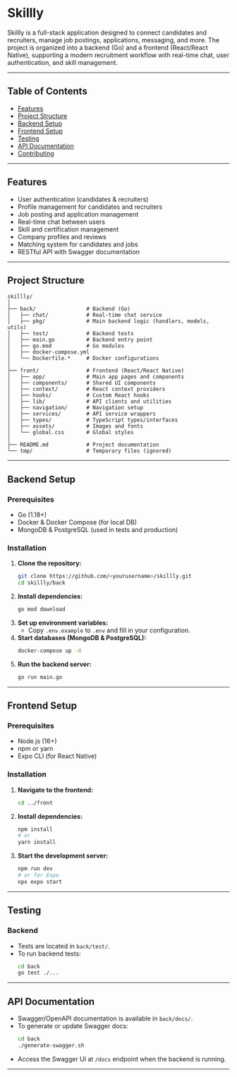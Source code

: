 # Skillly

Skillly is a full-stack application designed to connect candidates and recruiters, manage job postings, applications, messaging, and more. The project is organized into a backend (Go) and a frontend (React/React Native), supporting a modern recruitment workflow with real-time chat, user authentication, and skill management.

---

## Table of Contents

- [Features](#features)
- [Project Structure](#project-structure)
- [Backend Setup](#backend-setup)
- [Frontend Setup](#frontend-setup)
- [Testing](#testing)
- [API Documentation](#api-documentation)
- [Contributing](#contributing)

---

## Features

- User authentication (candidates & recruiters)
- Profile management for candidates and recruiters
- Job posting and application management
- Real-time chat between users
- Skill and certification management
- Company profiles and reviews
- Matching system for candidates and jobs
- RESTful API with Swagger documentation

---

## Project Structure

```text
skillly/
│
├── back/                # Backend (Go)
│   ├── chat/            # Real-time chat service
│   ├── pkg/             # Main backend logic (handlers, models, utils)
│   ├── test/            # Backend tests
│   ├── main.go          # Backend entry point
│   ├── go.mod           # Go modules
│   ├── docker-compose.yml
│   └── Dockerfile.*     # Docker configurations
│
├── front/               # Frontend (React/React Native)
│   ├── app/             # Main app pages and components
│   ├── components/      # Shared UI components
│   ├── context/         # React context providers
│   ├── hooks/           # Custom React hooks
│   ├── lib/             # API clients and utilities
│   ├── navigation/      # Navigation setup
│   ├── services/        # API service wrappers
│   ├── types/           # TypeScript types/interfaces
│   ├── assets/          # Images and fonts
│   └── global.css       # Global styles
│
├── README.md            # Project documentation
└── tmp/                 # Temporary files (ignored)
```

---

## Backend Setup

### Prerequisites

- Go (1.18+)
- Docker & Docker Compose (for local DB)
- MongoDB & PostgreSQL (used in tests and production)

### Installation

1. **Clone the repository:**
   ```bash
   git clone https://github.com/<yourusername>/skillly.git
   cd skillly/back
   ```
2. **Install dependencies:**
   ```bash
   go mod download
   ```
3. **Set up environment variables:**
   - Copy `.env.example` to `.env` and fill in your configuration.
4. **Start databases (MongoDB & PostgreSQL):**
   ```bash
   docker-compose up -d
   ```
5. **Run the backend server:**
   ```bash
   go run main.go
   ```

---

## Frontend Setup

### Prerequisites

- Node.js (16+)
- npm or yarn
- Expo CLI (for React Native)

### Installation

1. **Navigate to the frontend:**
   ```bash
   cd ../front
   ```
2. **Install dependencies:**
   ```bash
   npm install
   # or
   yarn install
   ```
3. **Start the development server:**
   ```bash
   npm run dev
   # or for Expo
   npx expo start
   ```

---

## Testing

### Backend

- Tests are located in `back/test/`.
- To run backend tests:
  ```bash
  cd back
  go test ./...
  ```

---

## API Documentation

- Swagger/OpenAPI documentation is available in `back/docs/`.
- To generate or update Swagger docs:
  ```bash
  cd back
  ./generate-swagger.sh
  ```
- Access the Swagger UI at `/docs` endpoint when the backend is running.

---
